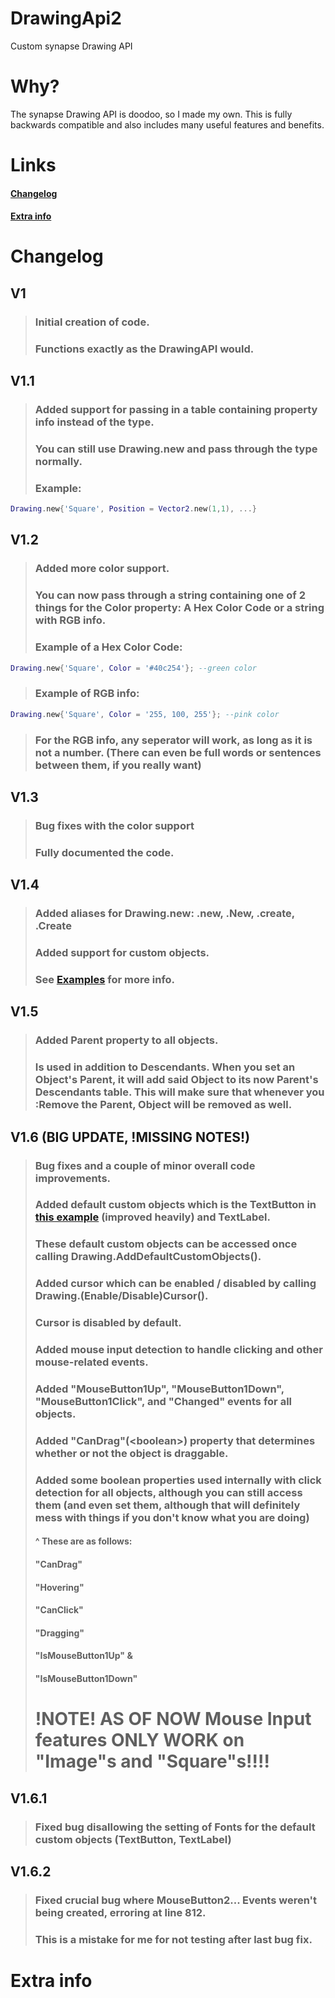 # DrawingApi2
Custom synapse Drawing API

# Why?
The synapse Drawing API is doodoo, so I made my own. This is fully backwards compatible and also includes many useful features and benefits.

# Links

#### [Changelog](#changelog)
#### [Extra info](#extra-info-1)

# Changelog

## V1
> ### Initial creation of code.
> ### Functions exactly as the DrawingAPI would.

## V1.1
> ### Added support for passing in a table containing property info instead of the type.
> ### You can still use Drawing.new and pass through the type normally.
> ### Example:
 ```lua
 Drawing.new{'Square', Position = Vector2.new(1,1), ...}
 ```

## V1.2
> ### Added more color support.
> ### You can now pass through a string containing one of 2 things for the Color property: A Hex Color Code or a string with RGB info.
> ### Example of a Hex Color Code:
  ```lua
  Drawing.new{'Square', Color = '#40c254'}; --green color
  ```
> ### Example of RGB info:
  ```lua
  Drawing.new{'Square', Color = '255, 100, 255'}; --pink color
  ```
> ### For the RGB info, any seperator will work, as long as it is not a number. (There can even be full words or sentences between them, if you really want)

## V1.3
> ### Bug fixes with the color support
> ### Fully documented the code.

## V1.4
> ### Added aliases for Drawing.new: .new, .New, .create, .Create
> ### Added support for custom objects.
> ### See [Examples](/examples) for more info.

## V1.5
> ### Added Parent property to all objects.
> ### Is used in addition to Descendants. When you set an Object's Parent, it will add said Object to its now Parent's Descendants table. This will make sure that whenever you :Remove the Parent, Object will be removed as well.

## V1.6 (BIG UPDATE, !MISSING NOTES!)
> ### Bug fixes and a couple of minor overall code improvements.
> 
> ### Added default custom objects which is the TextButton in [this example](/examples/Custom%20TextButton.lua) (improved heavily) and TextLabel.
> ### These default custom objects can be accessed once calling Drawing.AddDefaultCustomObjects().
> 
> ### Added cursor which can be enabled / disabled by calling Drawing.(Enable/Disable)Cursor().
> ### Cursor is disabled by default.
> 
> ### Added mouse input detection to handle clicking and other mouse-related events.
> ### Added "MouseButton1Up", "MouseButton1Down", "MouseButton1Click", and "Changed" events for all objects.
> ### Added "CanDrag"(\<boolean>) property that determines whether or not the object is draggable.
> ### Added some boolean properties used internally with click detection for all objects, although you can still access them (and even set them, although that will definitely mess with things if you don't know what you are doing)
  > #### ^ These are as follows:
  > #### "CanDrag"
  > #### "Hovering"
  > #### "CanClick"
  > #### "Dragging"
  > #### "IsMouseButton1Up" &
  > #### "IsMouseButton1Down"
> # !NOTE! AS OF NOW Mouse Input features ONLY WORK on "Image"s and "Square"s!!!!

## V1.6.1
> ### Fixed bug disallowing the setting of Fonts for the default custom objects (TextButton, TextLabel)

## V1.6.2
> ### Fixed crucial bug where MouseButton2... Events weren't being created, erroring at line 812.
> ### This is a mistake for me for not testing after last bug fix.

# Extra info
